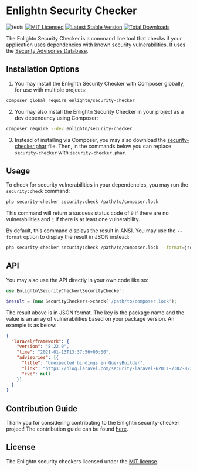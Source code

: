 Enlightn Security Checker
===========================

![tests](https://github.com/enlightn/security-checker/workflows/tests/badge.svg?branch=main)
[![MIT Licensed](https://img.shields.io/badge/license-MIT-brightgreen.svg?style=flat-square)](LICENSE.md)
[![Latest Stable Version](https://poser.pugx.org/enlightn/security-checker/v/stable?format=flat-square)](https://packagist.org/packages/enlightn/security-checker)
[![Total Downloads](https://img.shields.io/packagist/dt/enlightn/security-checker.svg?style=flat-square)](https://packagist.org/packages/enlightn/security-checker)

The Enlightn Security Checker is a command line tool that checks if your
application uses dependencies with known security vulnerabilities. It uses the [Security Advisories Database](https://github.com/FriendsOfPHP/security-advisories).

Installation Options
---------------------

1. You may install the Enlightn Security Checker with Composer globally, for use with multiple projects:

```bash
composer global require enlightn/security-checker
```

2. You may also install the Enlightn Security Checker in your project as a dev dependency using Composer:

```bash
composer require --dev enlightn/security-checker
```

3. Instead of installing via Composer, you may also download the [security-checker.phar](https://www.laravel-enlightn.com/security-checker.phar) file. Then, in the commands below you can replace `security-checker` with `security-checker.phar`.

Usage
-----

To check for security vulnerabilities in your dependencies, you may run the `security:check` command: 

```bash
php security-checker security:check /path/to/composer.lock
```

This command will return a success status code of `0` if there are no vulnerabilities and `1` if there is at least one vulnerability.

By default, this command displays the result in ANSI. You may use the `--format` option to display the result in JSON instead:

```bash
php security-checker security:check /path/to/composer.lock --format=json
```

API
-----------

You may also use the API directly in your own code like so:

```php
use Enlightn\SecurityChecker\SecurityChecker;

$result = (new SecurityChecker)->check('/path/to/composer.lock');
```

The result above is in JSON format. The key is the package name and the value is an array of vulnerabilities based on your package version. An example is as below:

```json
{
  "laravel/framework": {
    "version": "8.22.0",
    "time": "2021-01-13T13:37:56+00:00",
    "advisories": [{
      "title": "Unexpected bindings in QueryBuilder",
      "link": "https://blog.laravel.com/security-laravel-62011-7302-8221-released",
      "cve": null
    }]
  }
}
```

## Contribution Guide

Thank you for considering contributing to the Enlightn security-checker project! The contribution guide can be found [here](https://www.laravel-enlightn.com/docs/getting-started/contribution-guide.html).

## License

The Enlightn security checkers licensed under the [MIT license](LICENSE.md).
